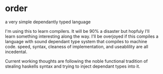 # order
a very simple dependantly typed language

I'm using this to learn compilers. It will be 90% a disaster but hopfuly I'll learn something interesting along the way.
I'll be overjoyed if this compiles a language with sound dependant type system that compiles to machine code. speed, syntax, cleaness of implementation,
and useablility are all incedental.

Current working thoughts are following the noble functional tradition of stealing haskells syntax and trying to inject dependant types into it.
